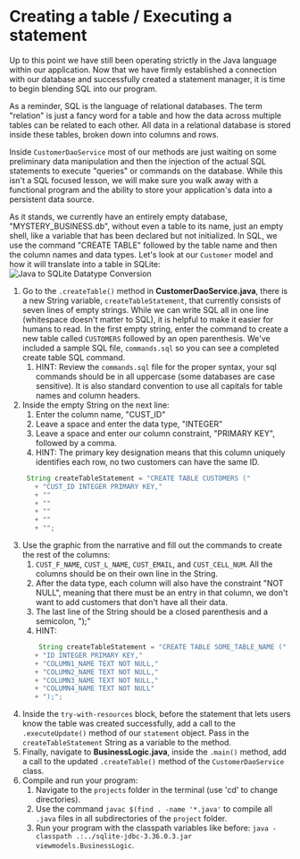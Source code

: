 # Creating a table / Executing a statement

Up to this point we have still been operating strictly in the Java language within our application. Now that we have firmly established a connection with our database and successfully created a statement manager, it is time to begin blending SQL into our program.

As a reminder, SQL is the language of relational databases. The term "relation" is just a fancy word for a table and how the data across multiple tables can be related to each other. All data in a relational database is stored inside these tables, broken down into columns and rows.

Inside `CustomerDaoService` most of our methods are just waiting on some preliminary data manipulation and then the injection of the actual SQL statements to execute "queries" or commands on the database. While this isn't a SQL focused lesson, we will make sure you walk away with a functional program and the ability to store your application's data into a persistent data source.

As it stands, we currently have an entirely empty database, "MYSTERY_BUSINESS.db", without even a table to its name, just an empty shell, like a variable that has been declared but not initialized. In SQL, we use the command "CREATE TABLE" followed by the table name and then the column names and data types. Let's look at our `Customer` model and how it will translate into a table in SQLite:
![Java to SQLite Datatype Conversion](https://github.com/leftskidlow/images/blob/main/java_to_sqlite_converstion.png?raw=true)

1. Go to the `.createTable()` method in **CustomerDaoService.java**, there is a new String variable, `createTableStatement`, that currently consists of seven lines of empty strings. While we can write SQL all in one line (whitespace doesn't matter to SQL), it is helpful to make it easier for humans to read. In the first empty string, enter the command to create a new table called `CUSTOMERS` followed by an open parenthesis. We've included a sample SQL file, `commands.sql` so you can see a completed create table SQL command.
   1. HINT: Review the `commands.sql` file for the proper syntax, your sql commands should be in all uppercase (some databases are case sensitive). It is also standard convention to use all capitals for table names and column headers.
2. Inside the empty String on the next line:
   1. Enter the column name, "CUST_ID"
   2. Leave a space and enter the data type, "INTEGER"
   3. Leave a space and enter our column constraint, "PRIMARY KEY", followed by a comma.
   4. HINT: The primary key designation means that this column uniquely identifies each row, no two customers can have the same ID.
   ```java
    String createTableStatement = "CREATE TABLE CUSTOMERS ("
      + "CUST_ID INTEGER PRIMARY KEY,"
      + ""
      + ""
      + ""
      + ""
      + "";
   ```
3. Use the graphic from the narrative and fill out the commands to create the rest of the columns:
   1. `CUST_F_NAME`, `CUST_L_NAME`, `CUST_EMAIL`, and `CUST_CELL_NUM`. All the columns should be on their own line in the String.
   2. After the data type, each column will also have the constraint "NOT NULL", meaning that there must be an entry in that column, we don't want to add customers that don't have all their data.
   3. The last line of the String should be a closed parenthesis and a semicolon, ");"
   4. HINT:
   ```java
       String createTableStatement = "CREATE TABLE SOME_TABLE_NAME ("
      + "ID INTEGER PRIMARY KEY,"
      + "COLUMN1_NAME TEXT NOT NULL,"
      + "COLUMN2_NAME TEXT NOT NULL,"
      + "COLUMN3_NAME TEXT NOT NULL,"
      + "COLUMN4_NAME TEXT NOT NULL"
      + ");";
   ```
4. Inside the `try-with-resources` block, before the statement that lets users know the table was created successfully, add a call to the `.executeUpdate()` method of our `statement` object. Pass in the `createTableStatement` String as a variable to the method.
5. Finally, navigate to **BusinessLogic.java**, inside the `.main()` method, add a call to the updated `.createTable()` method of the `CustomerDaoService` class.
6. Compile and run your program:
    1. Navigate to the `projects` folder in the terminal (use 'cd' to change directories).
    2. Use the command `javac $(find . -name '*.java'` to compile all `.java` files in all subdirectories of the `project` folder.
    3. Run your program with the classpath variables like before: `java -classpath .:../sqlite-jdbc-3.36.0.3.jar viewmodels.BusinessLogic`.